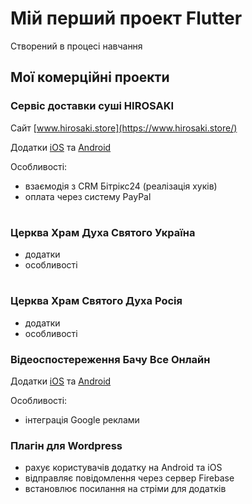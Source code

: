 # Мій перший проект Flutter

Створений в процесі навчання 

## Мої комерційні проекти


### Сервіс доставки суші HIROSAKI

Сайт [www.hirosaki.store](https://www.hirosaki.store/)

Додатки [iOS](https://apps.apple.com/ua/app/hirosaki-sushi/id1584069908?l=uk) та [Android](https://play.google.com/store/apps/details?id=com.hirosaki.sushi_house_client_app)

Особливості:
- взаємодія з CRM Бітрікс24 (реалізація хуків)
- оплата через систему PayPal
#

### Церква Храм Духа Святого Україна
- додатки
- особливості
#

### Церква Храм Святого Духа Росія
- додатки
- особливості


### Відеоспостереження Бачу Все Онлайн

Додатки [iOS](https://apps.apple.com/ua/app/button_bachu_vse/id649771422?l=uk) та [Android](https://play.google.com/store/apps/details?id=com.online.button_bachu_vse)

Особливості:
- інтеграція Google реклами


### Плагін для Wordpress
- рахує користувачів додатку на Android та iOS
- відправляє повідомлення через сервер Firebase
- встановлює посилання на стріми для додатків
